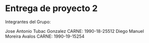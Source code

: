 # Entrega de proyecto 2

Integrantes del Grupo:

Jose Antonio Tubac Gonzalez   CARNE: 1990-18-25512
Diego Manuel Moreira Avalos   CARNE: 1990-19-15254
